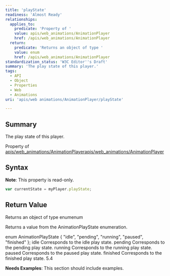 ```yaml
---
title: 'playState'
readiness: 'Almost Ready'
relationships:
  applies_to:
    predicate: 'Property of '
    value: apis/web_animations/AnimationPlayer
    href: /apis/web_animations/AnimationPlayer
  return:
    predicate: 'Returns an object of type '
    value: enum
    href: /apis/web_animations/AnimationPlayer
standardization_status: 'W3C Editor''s Draft'
summary: 'The play state of this player.'
tags:
  - API
  - Object
  - Properties
  - Web
  - Animations
uri: 'apis/web animations/AnimationPlayer/playState'

---
```

## Summary

The play state of this player.

Property of [apis/web\_animations/AnimationPlayer](/apis/web_animations/AnimationPlayer)[apis/web\_animations/AnimationPlayer](/apis/web_animations/AnimationPlayer)

## Syntax

**Note**: This property is read-only.

``` js
var currentState = myPlayer.playState;
```

## Return Value

Returns an object of type enumenum

Returns a value from the AnimationPlayState enumeration.

enum AnimationPlayState { "idle", "pending", "running", "paused", "finished" }; idle Corresponds to the idle play state. pending Corresponds to the pending play state. running Corresponds to the running play state. paused Corresponds to the paused play state. finished Corresponds to the finished play state. 5.4

**Needs Examples**: This section should include examples.

